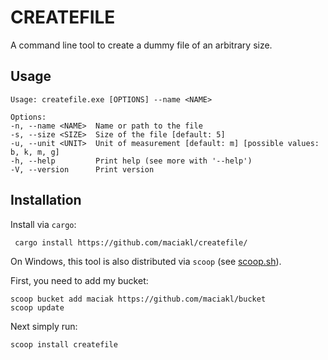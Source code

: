 # CREATEFILE

A command line tool to create a dummy file of an arbitrary size.

## Usage

    Usage: createfile.exe [OPTIONS] --name <NAME>

    Options:
    -n, --name <NAME>  Name or path to the file
    -s, --size <SIZE>  Size of the file [default: 5]
    -u, --unit <UNIT>  Unit of measurement [default: m] [possible values: b, k, m, g]
    -h, --help         Print help (see more with '--help')
    -V, --version      Print version


## Installation

Install via `cargo`:

     cargo install https://github.com/maciakl/createfile/ 
 
 On Windows, this tool is also distributed via `scoop` (see [scoop.sh](https://scoop.sh)).

 First, you need to add my bucket:

    scoop bucket add maciak https://github.com/maciakl/bucket
    scoop update

 Next simply run:
 
    scoop install createfile

